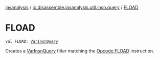 [javanalysis](../index.md) / [io.disassemble.javanalysis.util.insn.query](index.md) / [FLOAD](./-f-l-o-a-d.md)

# FLOAD

`val FLOAD: `[`VarInsnQuery`](-var-insn-query/index.md)

Creates a [VarInsnQuery](-var-insn-query/index.md) filter matching the [Opcode.FLOAD](#) instruction.

